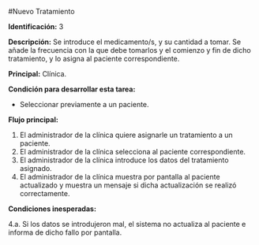 #Nuevo Tratamiento

**Identificación:** 3 

**Descripción:** Se introduce el medicamento/s, y su cantidad a tomar. Se añade la frecuencia con la que debe tomarlos y el comienzo y fin de dicho tratamiento, y lo asigna al paciente correspondiente.

**Principal:** Clínica.

**Condición para desarrollar esta tarea:**

* Seleccionar previamente a un paciente.

**Flujo principal:**

1. El administrador de la clínica quiere asignarle un tratamiento a un paciente.
2. El administrador de la clínica selecciona al paciente correspondiente.
3. El administrador de la clínica introduce los datos del tratamiento asignado.
4. El administrador de la clínica muestra por pantalla al paciente actualizado y muestra un mensaje si dicha actualización se realizó correctamente.


**Condiciones inesperadas:**

4.a. Si los datos se introdujeron mal, el sistema no actualiza al paciente e informa de dicho fallo por pantalla.
